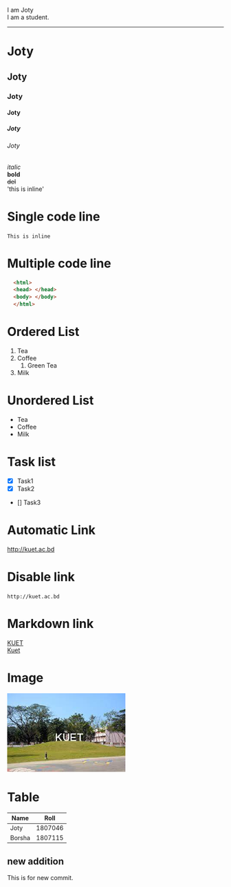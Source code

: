 <!--Markdown tutorial-->
I am Joty  <!--double space for new line-->  
I am a student.
<!--enter diye 3 ta --- dile hr er kaj kore-->
---
# Joty
## Joty
### Joty
#### Joty
##### Joty
###### Joty
_italic_  
__bold__  
~~del~~  
'this is inline'

# Single code line  
`This is inline`

# Multiple code line 
```html
  <html>
  <head> </head>
  <body> </body>
  </html>
```
# Ordered List
1. Tea 
1. Coffee
    1. Green Tea
1. Milk

# Unordered List
- Tea
- Coffee
- Milk

# Task list
- [x] Task1
- [x] Task2
- [] Task3

# Automatic Link
http://kuet.ac.bd

# Disable link
`http://kuet.ac.bd`

# Markdown link
[KUET](http://kuet.ac.bd)  
[Kuet][Website]  


[Website]:http://kuet.ac.bd

# Image
![Image not found](/kuet.jpg)


# Table
| Name | Roll |
|------|-------|
|Joty|1807046|
|Borsha| 1807115|

## new addition
This is for new commit.

